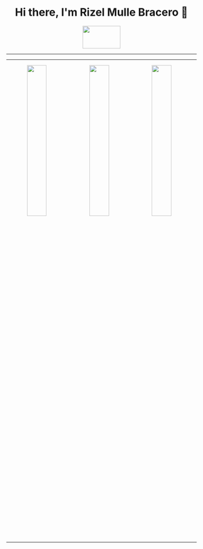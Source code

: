 
<h1 align='center'>Hi there, I'm Rizel Mulle Bracero 👋</h1>
<!-- ![visitors](https://visitor-badge.glitch.me/badge?page_id=${beefysalad}.${beefysalad}) -->
<div align='center'><img width='100px' height='60px' src="https://avatars.githubusercontent.com/u/175123581?v=4"/>
</div>

<hr>





---


<span align ='center'>
<img width="32%" src="https://github-readme-streak-stats.herokuapp.com?user=devRizel&theme=merko" />
  <img width="32%" src="https://github-readme-stats.vercel.app/api/top-langs/?username=devRizel&theme=merko&layout=compact" />
  <img width="32%" src="https://github-readme-stats.vercel.app/api?username=devRizel&theme=merko&show_icons=true&count_private=true" />
</span>

<hr>


